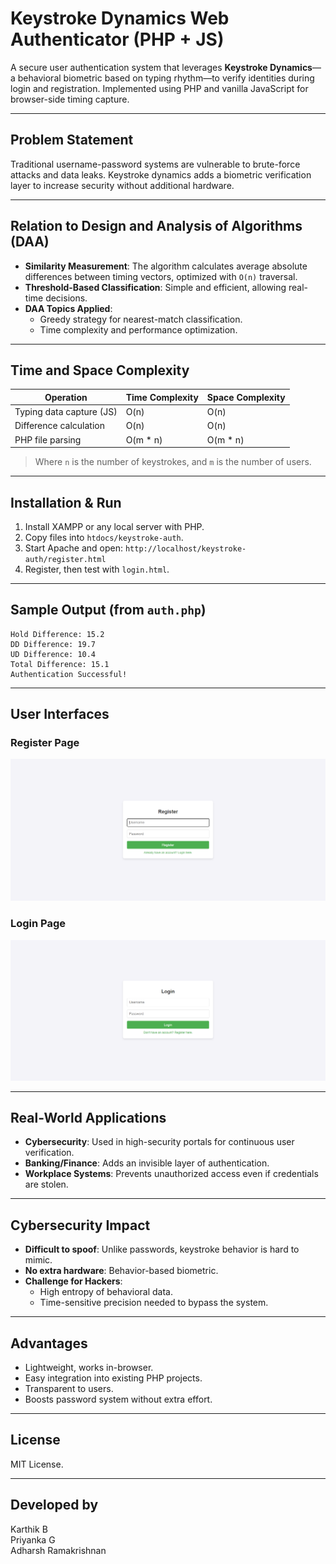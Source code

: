 # Keystroke Dynamics Web Authenticator (PHP + JS)

A secure user authentication system that leverages **Keystroke Dynamics**—a behavioral biometric based on typing rhythm—to verify identities during login and registration. Implemented using PHP and vanilla JavaScript for browser-side timing capture.

---

## Problem Statement
Traditional username-password systems are vulnerable to brute-force attacks and data leaks. Keystroke dynamics adds a biometric verification layer to increase security without additional hardware.

---

## Relation to Design and Analysis of Algorithms (DAA)
- **Similarity Measurement**: The algorithm calculates average absolute differences between timing vectors, optimized with `O(n)` traversal.
- **Threshold-Based Classification**: Simple and efficient, allowing real-time decisions.
- **DAA Topics Applied**:
  - Greedy strategy for nearest-match classification.
  - Time complexity and performance optimization.

---

## Time and Space Complexity
| Operation                  | Time Complexity | Space Complexity |
|---------------------------|------------------|------------------|
| Typing data capture (JS)  | O(n)             | O(n)             |
| Difference calculation    | O(n)             | O(n)             |
| PHP file parsing          | O(m * n)         | O(m * n)         |

> Where `n` is the number of keystrokes, and `m` is the number of users.

---

## Installation & Run
1. Install XAMPP or any local server with PHP.
2. Copy files into `htdocs/keystroke-auth`.
3. Start Apache and open: `http://localhost/keystroke-auth/register.html`
4. Register, then test with `login.html`.

---

## Sample Output (from `auth.php`)
```
Hold Difference: 15.2
DD Difference: 19.7
UD Difference: 10.4
Total Difference: 15.1
Authentication Successful!
```
---

## User Interfaces

### Register Page  
![Register Page](screens/register_page.png)

### Login Page  
![Login Page](screens/login_page.png)

---

## Real-World Applications
- **Cybersecurity**: Used in high-security portals for continuous user verification.
- **Banking/Finance**: Adds an invisible layer of authentication.
- **Workplace Systems**: Prevents unauthorized access even if credentials are stolen.

---

## Cybersecurity Impact
- **Difficult to spoof**: Unlike passwords, keystroke behavior is hard to mimic.
- **No extra hardware**: Behavior-based biometric.
- **Challenge for Hackers**:
  - High entropy of behavioral data.
  - Time-sensitive precision needed to bypass the system.

---

## Advantages
- Lightweight, works in-browser.
- Easy integration into existing PHP projects.
- Transparent to users.
- Boosts password system without extra effort.

---

## License

MIT License.

---


## Developed by

Karthik B  
Priyanka G   
Adharsh Ramakrishnan
